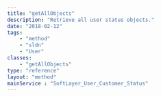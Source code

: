 ```yaml
---
title: "getAllObjects"
description: "Retrieve all user status objects."
date: "2018-02-12"
tags:
    - "method"
    - "sldn"
    - "User"
classes:
    - "getAllObjects"
type: "reference"
layout: "method"
mainService : "SoftLayer_User_Customer_Status"
---
```

